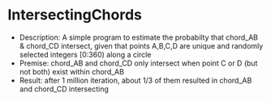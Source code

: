 # IntersectingChords

- Description: A simple program to estimate the probabilty that chord_AB & chord_CD intersect, given that points A,B,C,D are unique and randomly selected integers [0:360) along a circle
- Premise: chord_AB and chord_CD only intersect when point C or D (but not both) exist within chord_AB
- Result: after 1 million iteration, about 1/3 of them resulted in chord_AB and chord_CD intersecting

